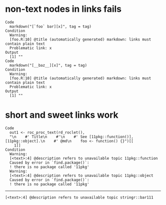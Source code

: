 # non-text nodes in links fails

    Code
      markdown("[`foo` bar][x]", tag = tag)
    Condition
      Warning:
      [foo.R:10] @title (automatically generated) markdown: links must contain plain text
      Problematic link: x
    Output
      [1] ""
    Code
      markdown("[__baz__][x]", tag = tag)
    Condition
      Warning:
      [foo.R:10] @title (automatically generated) markdown: links must contain plain text
      Problematic link: x
    Output
      [1] ""

# short and sweet links work

    Code
      out1 <- roc_proc_text(rd_roclet(),
      "\n    #' Title\n    #'\n    #' See [11pkg::function()], [11pkg::object].\n    #' @md\n    foo <- function() {}")[[
        1]]
    Condition
      Warning:
      [<text>:4] @description refers to unavailable topic 11pkg::function
      Caused by error in `find.package()`:
      ! there is no package called '11pkg'
      Warning:
      [<text>:4] @description refers to unavailable topic 11pkg::object
      Caused by error in `find.package()`:
      ! there is no package called '11pkg'

---

    [<text>:4] @description refers to unavailable topic stringr::bar111

